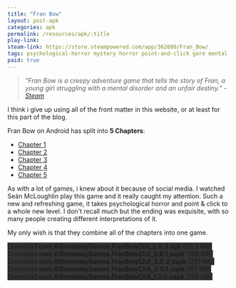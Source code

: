 ```yaml
---
title: "Fran Bow"
layout: post-apk
categories: apk
permalink: /resources/apk/:title
play-link: 
steam-link: https://store.steampowered.com/app/362680/Fran_Bow/
tags: psychological-horror mystery horror point-and-click gore mental
paid: true
---
```


> _"Fran Bow is a creepy adventure game that tells the story of Fran, a young girl struggling with a mental disorder and an unfair destiny." - <a href="https://store.steampowered.com/app/362680/Fran_Bow/">Steam</a>_

I think i give up using all of the front matter in this website, or at least for this part of the blog.

Fran Bow on Android has split into **5 Chapters**:
* <a href="https://play.google.com/store/apps/details?id=com.KillmondayGames.FranBowCh1">Chapter 1</a>
* <a href="https://play.google.com/store/apps/details?id=com.KillmondayGames.FranBowCh2">Chapter 2</a>
* <a href="https://play.google.com/store/apps/details?id=com.KillmondayGames.FranBowCh3">Chapter 3</a>
* <a href="https://play.google.com/store/apps/details?id=com.KillmondayGames.FranBowCh4">Chapter 4</a>
* <a href="https://play.google.com/store/apps/details?id=com.KillmondayGames.FranBowCh5">Chapter 5</a>

As with a lot of games, i knew about it because of social media. I watched Seán McLoughlin play this game and it really caught my attention. Such a new and refreshing game, it takes psychological horror and point & click to a whole new level. I don't recall much but the ending was exquisite, with so many people creating different interpretations of it.

My only wish is that they combine all of the chapters into one game.

<div class="text-center">
    <a class="btn btn-dark btn-block w-100" onclick='apk("com.KillmondayGames.FranBowCh1_2.0.3.apk")' style="text-decoration: none; background-color: #333;"> Download <b>com.KillmondayGames.FranBowCh1_2.0.3.apk</b> (96.2 MB)</a><br>
    <a class="btn btn-dark btn-block w-100" onclick='apk("com.KillmondayGames.FranBowCh2_2.0.1.xapk")' style="text-decoration: none; background-color: #333;"> Download <b>com.KillmondayGames.FranBowCh2_2.0.1.xapk</b> (148 MB)</a><br>
    <a class="btn btn-dark btn-block w-100" onclick='apk("com.KillmondayGames.FranBowCh3_2.0.2.xapk")' style="text-decoration: none; background-color: #333;"> Download <b>com.KillmondayGames.FranBowCh3_2.0.2.xapk</b> (221 MB)</a><br>
    <a class="btn btn-dark btn-block w-100" onclick='apk("com.KillmondayGames.FranBowCh4_2.0.1.xapk")' style="text-decoration: none; background-color: #333;"> Download <b>com.KillmondayGames.FranBowCh4_2.0.1.xapk</b> (117 MB)</a><br>
    <a class="btn btn-dark btn-block w-100" onclick='apk("com.KillmondayGames.FranBowCh5_1.0.0.xapk")' style="text-decoration: none; background-color: #333;"> Download <b>com.KillmondayGames.FranBowCh5_1.0.0.xapk</b> (149 MB)</a><br>
    
</div>
